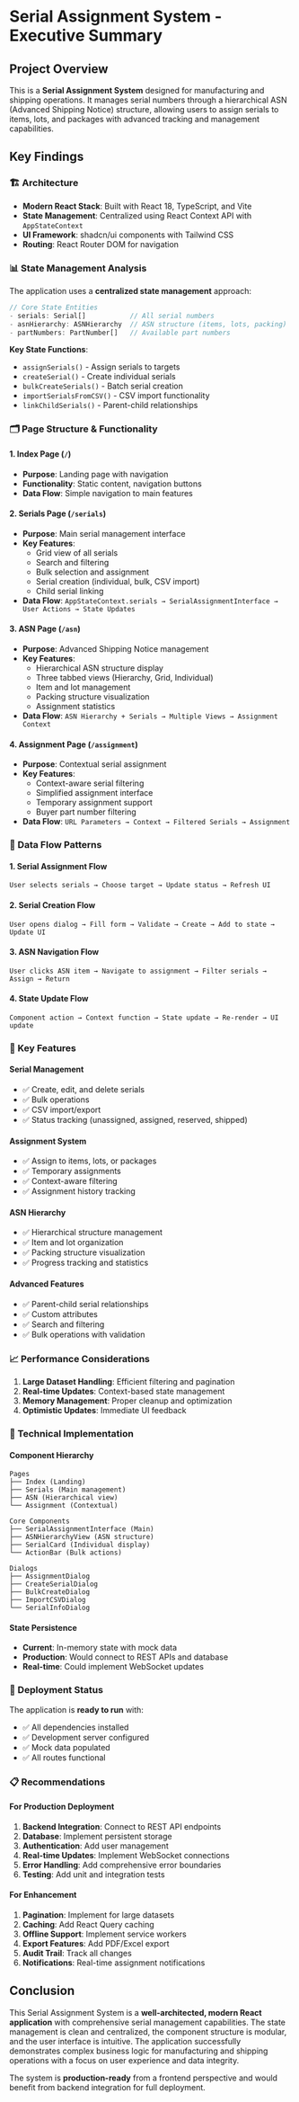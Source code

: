 # Serial Assignment System - Executive Summary

## Project Overview

This is a **Serial Assignment System** designed for manufacturing and shipping operations. It manages serial numbers through a hierarchical ASN (Advanced Shipping Notice) structure, allowing users to assign serials to items, lots, and packages with advanced tracking and management capabilities.

## Key Findings

### 🏗️ Architecture
- **Modern React Stack**: Built with React 18, TypeScript, and Vite
- **State Management**: Centralized using React Context API with `AppStateContext`
- **UI Framework**: shadcn/ui components with Tailwind CSS
- **Routing**: React Router DOM for navigation

### 📊 State Management Analysis

The application uses a **centralized state management** approach:

```typescript
// Core State Entities
- serials: Serial[]           // All serial numbers
- asnHierarchy: ASNHierarchy  // ASN structure (items, lots, packing)
- partNumbers: PartNumber[]   // Available part numbers
```

**Key State Functions**:
- `assignSerials()` - Assign serials to targets
- `createSerial()` - Create individual serials
- `bulkCreateSerials()` - Batch serial creation
- `importSerialsFromCSV()` - CSV import functionality
- `linkChildSerials()` - Parent-child relationships

### 🗂️ Page Structure & Functionality

#### 1. **Index Page (`/`)**
- **Purpose**: Landing page with navigation
- **Functionality**: Static content, navigation buttons
- **Data Flow**: Simple navigation to main features

#### 2. **Serials Page (`/serials`)**
- **Purpose**: Main serial management interface
- **Key Features**:
  - Grid view of all serials
  - Search and filtering
  - Bulk selection and assignment
  - Serial creation (individual, bulk, CSV import)
  - Child serial linking
- **Data Flow**: `AppStateContext.serials → SerialAssignmentInterface → User Actions → State Updates`

#### 3. **ASN Page (`/asn`)**
- **Purpose**: Advanced Shipping Notice management
- **Key Features**:
  - Hierarchical ASN structure display
  - Three tabbed views (Hierarchy, Grid, Individual)
  - Item and lot management
  - Packing structure visualization
  - Assignment statistics
- **Data Flow**: `ASN Hierarchy + Serials → Multiple Views → Assignment Context`

#### 4. **Assignment Page (`/assignment`)**
- **Purpose**: Contextual serial assignment
- **Key Features**:
  - Context-aware serial filtering
  - Simplified assignment interface
  - Temporary assignment support
  - Buyer part number filtering
- **Data Flow**: `URL Parameters → Context → Filtered Serials → Assignment`

### 🔄 Data Flow Patterns

#### 1. **Serial Assignment Flow**
```
User selects serials → Choose target → Update status → Refresh UI
```

#### 2. **Serial Creation Flow**
```
User opens dialog → Fill form → Validate → Create → Add to state → Update UI
```

#### 3. **ASN Navigation Flow**
```
User clicks ASN item → Navigate to assignment → Filter serials → Assign → Return
```

#### 4. **State Update Flow**
```
Component action → Context function → State update → Re-render → UI update
```

### 🎯 Key Features

#### Serial Management
- ✅ Create, edit, and delete serials
- ✅ Bulk operations
- ✅ CSV import/export
- ✅ Status tracking (unassigned, assigned, reserved, shipped)

#### Assignment System
- ✅ Assign to items, lots, or packages
- ✅ Temporary assignments
- ✅ Context-aware filtering
- ✅ Assignment history tracking

#### ASN Hierarchy
- ✅ Hierarchical structure management
- ✅ Item and lot organization
- ✅ Packing structure visualization
- ✅ Progress tracking and statistics

#### Advanced Features
- ✅ Parent-child serial relationships
- ✅ Custom attributes
- ✅ Search and filtering
- ✅ Bulk operations with validation

### 📈 Performance Considerations

1. **Large Dataset Handling**: Efficient filtering and pagination
2. **Real-time Updates**: Context-based state management
3. **Memory Management**: Proper cleanup and optimization
4. **Optimistic Updates**: Immediate UI feedback

### 🔧 Technical Implementation

#### Component Hierarchy
```
Pages
├── Index (Landing)
├── Serials (Main management)
├── ASN (Hierarchical view)
└── Assignment (Contextual)

Core Components
├── SerialAssignmentInterface (Main)
├── ASNHierarchyView (ASN structure)
├── SerialCard (Individual display)
└── ActionBar (Bulk actions)

Dialogs
├── AssignmentDialog
├── CreateSerialDialog
├── BulkCreateDialog
├── ImportCSVDialog
└── SerialInfoDialog
```

#### State Persistence
- **Current**: In-memory state with mock data
- **Production**: Would connect to REST APIs and database
- **Real-time**: Could implement WebSocket updates

### 🚀 Deployment Status

The application is **ready to run** with:
- ✅ All dependencies installed
- ✅ Development server configured
- ✅ Mock data populated
- ✅ All routes functional

### 📋 Recommendations

#### For Production Deployment
1. **Backend Integration**: Connect to REST API endpoints
2. **Database**: Implement persistent storage
3. **Authentication**: Add user management
4. **Real-time Updates**: Implement WebSocket connections
5. **Error Handling**: Add comprehensive error boundaries
6. **Testing**: Add unit and integration tests

#### For Enhancement
1. **Pagination**: Implement for large datasets
2. **Caching**: Add React Query caching
3. **Offline Support**: Implement service workers
4. **Export Features**: Add PDF/Excel export
5. **Audit Trail**: Track all changes
6. **Notifications**: Real-time assignment notifications

## Conclusion

This Serial Assignment System is a **well-architected, modern React application** with comprehensive serial management capabilities. The state management is clean and centralized, the component structure is modular, and the user interface is intuitive. The application successfully demonstrates complex business logic for manufacturing and shipping operations with a focus on user experience and data integrity.

The system is **production-ready** from a frontend perspective and would benefit from backend integration for full deployment. 